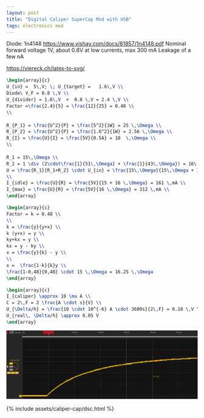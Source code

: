 ```yaml
---
layout: post
title: "Digital Caliper SuperCap Mod with USB"
tags: electronics mod
---
```


Diode: 1n4148 https://www.vishay.com/docs/81857/1n4148.pdf
Nominal forward voltage 1V, about 0.8V at low currents, max 300 mA
Leakage of a few nA

https://viereck.ch/latex-to-svg/
```latex
\begin{array}{c}
U_{in} =  5\,V; \; U_{target} =   1.6\,V \\
Diode\ V_F = 0.8 \,V \\
U_{divider} = 1.6\,V  +  0.8 \,V = 2.4 \,V \\
Factor =\frac{2.4}{5} = \frac{12}{25} = 0.48 \\
\\

R_{P_1} = \frac{U^2}{P} = \frac{5^2}{1W} = 25 \,\Omega \\
R_{P_2} = \frac{U^2}{P} = \frac{1.6^2}{1W} = 2.56 \,\Omega \\
R_{I} = \frac{U}{I} = \frac{5V}{0.5A} = 10  \,\Omega \\
\\

R_1 = 15\,\Omega \\
R_2 = 1 \div (2\cdot\frac{1}{51\,\Omega} + \frac{1}{43\,\Omega}) = 16\,\Omega \\
U = \frac{R_1}{R_1+R_2} \cdot U_{in} = \frac{15\,\Omega}{15\,\Omega + 16\,\Omega} \cdot 5\,V = 2.42\,V \\
\\
I_{idle} = \frac{U}{R} = \frac{5V}{15 + 16 \,\Omega} = 161 \,mA \\
I_{max} = \frac{U}{R} = \frac{5V}{16 \,\Omega} = 312 \,mA \\
\end{array}
```

<!-- ```latex
\begin{array}{c}
Factor =\frac{2.4}{5} = \frac{12}{25} = 0.48 \\
\\
\frac{12}{25} = \frac{x}{x+y} \\
\frac{12}{25} - \frac{x}{x+y} = 0  \\
\frac{12(x+y) - 25x}{25(x+y)} = 0 \\
\frac{-13x+12y}{25x+25y} = 0 \\
\\
-13x+12y \to 0 \\
13x = 12y \\
x = \frac{12}{13}y
\end{array}
``` 
-->

```latex
\begin{array}{c}
Factor = k = 0.48 \\
\\
k = \frac{y}{y+x} \\
k (y+x) = y \\
ky+kx = y \\
kx = y - ky \\
x = \frac{y}{k} - y \\
\\
x =  \frac{1-k}{k}y \\
\frac{1-0,48}{0,48} \cdot 15 \,\Omega = 16.25 \,\Omega
\end{array}
```

```latex
\begin{array}{c}
I_{caliper} \approx 10 \mu A \\
C = 2\,F = 2 \frac{A \cdot s}{V} \\
U_{\Delta/h} = \frac{10 \cdot 10^{-6} A \cdot 3600s}{2\,F} = 0.18 \,V \\
U_{real\, \Delta/h} \approx 0.05 V
\end{array}
```

![super cap charge oscilloscope screenshot](/assets/caliper-cap/cap-charge.png)

{% include assets/caliper-cap/dsc.html %}
